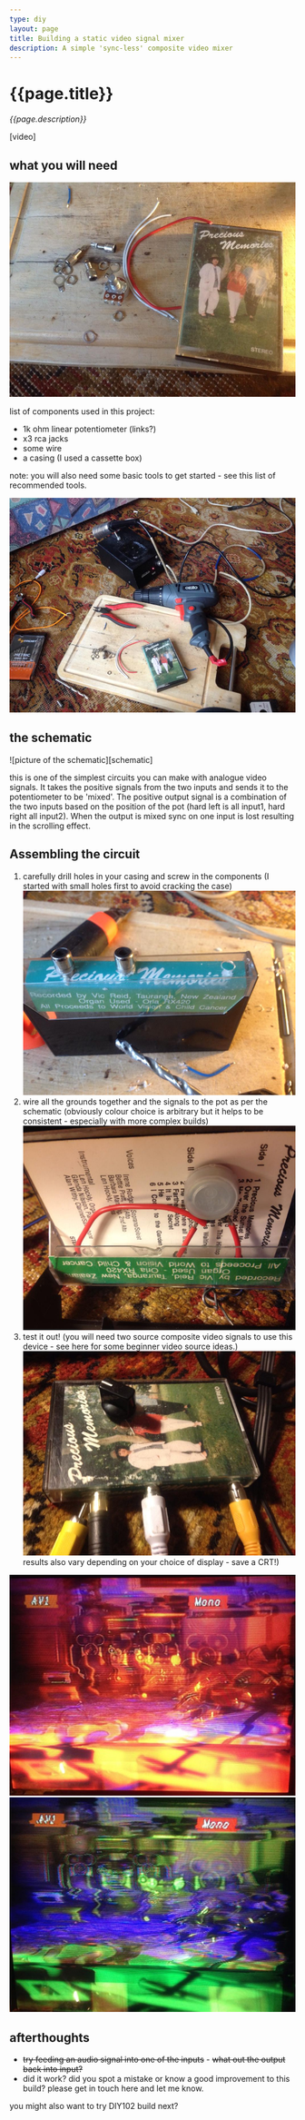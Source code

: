 ```yaml
---
type: diy
layout: page
title: Building a static video signal mixer
description: A simple 'sync-less' composite video mixer
---
```


# {{page.title}}
*{{page.description}}*

[video]

## what you will need

![2][2]

list of components used in this project:

- 1k ohm linear potentiometer (links?)
- x3 rca jacks
- some wire
- a casing (I used a cassette box)

note: you will also need some basic tools to get started - see this list of recommended tools.

![1][1]

## the schematic

![picture of the schematic][schematic]

this is one of the simplest circuits you can make with analogue video signals. It takes the positive signals from the two inputs and sends it to the potentiometer to be 'mixed'. The positive output signal is a combination of the two inputs based on the position of the pot (hard left is all input1, hard right all input2). When the output is mixed sync on one input is lost resulting in the scrolling effect.

## Assembling the circuit

1. carefully drill holes in your casing and screw in the components (I started with small holes first to avoid cracking the case)
![3][3]
2. wire all the grounds together and the signals to the pot as per the schematic (obviously colour choice is arbitrary but it helps to be consistent - especially with more complex builds)
![image][4]
3. test it out! (you will need two source composite video signals to use this device - see here for some beginner video source ideas.) 
![image][5]
results also vary depending on your choice of display - save a CRT!)

![image][6]
![image][7]

## afterthoughts

- ~~try feeding an audio signal into one of the inputs~~ - ~~what out the output back into input?~~
- did it work? did you spot a mistake or know a good improvement to this build? please get in touch here and let me know.

you might also want to try DIY102 build next?


[1]: /images/diy/d101/d101-1.jpg
[2]: /images/diy/d101/d101-2.jpg
[3]: /images/diy/d101/d101-3.jpg
[4]: /images/diy/d101/d101-4.jpg
[5]: /images/diy/d101/d101-5.jpg
[6]: /images/diy/d101/d101-6.jpg
[7]: /images/diy/d101/d101-7.jpg